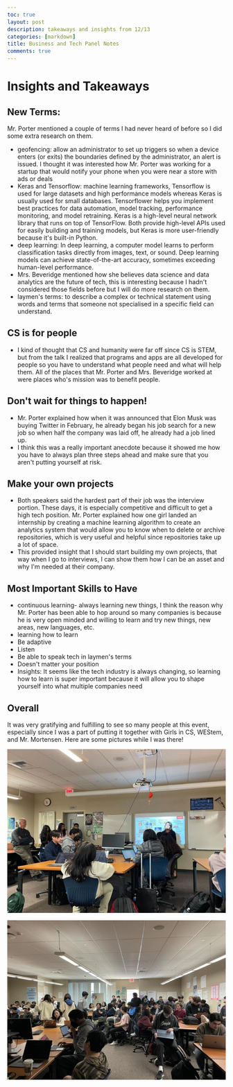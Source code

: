 ```yaml
---
toc: true
layout: post
description: takeaways and insights from 12/13 
categories: [markdown]
title: Business and Tech Panel Notes 
comments: true
---
```

# Insights and Takeaways

## New Terms: 
Mr. Porter mentioned a couple of terms I had never heard of before so I did some extra research on them. 
- geofencing: allow an administrator to set up triggers so when a device enters (or exits) the boundaries defined by the administrator, an alert is issued. I thought it was interested how Mr. Porter was working for a startup that would notify your phone when you were near a store with ads or deals
- Keras and Tensorflow: machine learning frameworks, Tensorflow is used for large datasets and high performance models whereas Keras is usually used for small databases. Tensorflower helps you implement best practices for data automation, model tracking, performance monitoring, and model retraining. Keras is a high-level neural network library that runs on top of TensorFlow. Both provide high-level APIs used for easily building and training models, but Keras is more user-friendly because it's built-in Python.
- deep learning: In deep learning, a computer model learns to perform classification tasks directly from images, text, or sound. Deep learning models can achieve state-of-the-art accuracy, sometimes exceeding human-level performance.
- Mrs. Beveridge mentioned how she believes data science and data analytics are the future of tech, this is interesting because I hadn't considered those fields before but I will do more research on them. 
- laymen's terms: to describe a complex or technical statement using words and terms that someone not specialised in a specific field can understand.

## CS is for people 
- I kind of thought that CS and humanity were far off since CS is STEM, but from the talk I realized that programs and apps are all developed for people so you have to understand what people need and what will help them. All of the places that Mr. Porter and Mrs. Beveridge worked at were places who's mission was to benefit people.

## Don't wait for things to happen!
- Mr. Porter explained how when it was announced that Elon Musk was buying Twitter in February, he already began his job search for a new job so when half the company was laid off, he already had a job lined up. 
- I think this was a really important anecdote because it showed me how you have to always plan three steps ahead and make sure that you aren't putting yourself at risk. 

## Make your own projects
- Both speakers said the hardest part of their job was the interview portion. These days, it is especially competitive and difficult to get a high tech position. Mr. Porter explained how one girl landed an internship by creating a machine learning algorithm to create an analytics system that would allow you to know when to delete or archive repositories, which is very useful and helpful since repositories take up a lot of space. 
- This provided insight that I should start building my own projects, that way when I go to interviews, I can show them how I can be an asset and why I'm needed at their company. 

## Most Important Skills to Have
- continuous learning- always learning new things, I think the reason why Mr. Porter has been able to hop around so many companies is because he is very open minded and willing to learn and try new things, new areas, new languages, etc. 
- learning how to learn
- Be adaptive 
- Listen 
- Be able to speak tech in laymen's terms 
- Doesn't matter your position 
- Insights: It seems like the tech industry is always changing, so learning how to learn is super important because it will allow you to shape yourself into what multiple companies need 

## Overall
It was very gratifying and fulfilling to see so many people at this event, especially since I was a part of putting it together with Girls in CS, WEStem, and Mr. Mortensen. Here are some pictures while I was there! 

![](https://github.com/kayleehou/myproject/blob/master/images/panelevent1.PNG?raw=true)

![](https://github.com/kayleehou/myproject/blob/master/images/panelevent2.PNG?raw=true)




